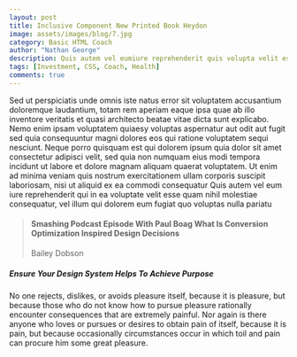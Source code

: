 ```yaml
---
layout: post
title: Inclusive Component New Printed Book Heydon
image: assets/images/blog/7.jpg
category: Basic HTML Coach
author: "Nathan George"
description: Quis autem vel eumiure reprehenderit quis volupta velit esse quam nihil molestiae conse quatur vel illum qui dolorem
tags: [Investment, CSS, Coach, Health]
comments: true
---
```



Sed ut perspiciatis unde omnis iste natus error sit voluptatem accusantium doloremque laudantium, totam rem aperiam eaque ipsa quae ab illo inventore veritatis et quasi architecto beatae vitae dicta sunt explicabo. Nemo enim ipsam voluptatem quiaesy voluptas aspernatur aut odit aut fugit sed quia consequuntur magni dolores eos qui ratione voluptatem sequi nesciunt. Neque porro quisquam est qui dolorem ipsum quia dolor sit amet consectetur adipisci velit, sed quia non numquam eius modi tempora incidunt ut labore et dolore magnam aliquam quaerat voluptatem. Ut enim ad minima veniam quis nostrum exercitationem ullam corporis suscipit laboriosam, nisi ut aliquid ex ea commodi consequatur Quis autem vel eum iure reprehenderit qui in ea voluptate velit esse quam nihil molestiae consequatur, vel illum qui dolorem eum fugiat quo voluptas nulla pariatu

> #### Smashing Podcast Episode With Paul Boag What Is Conversion Optimization Inspired Design Decisions
> 
> Bailey Dobson

##### Ensure Your Design System Helps To Achieve Purpose

No one rejects, dislikes, or avoids pleasure itself, because it is pleasure, but because those who do not know how to pursue pleasure rationally encounter consequences that are extremely painful. Nor again is there anyone who loves or pursues or desires to obtain pain of itself, because it is pain, but because occasionally circumstances occur in which toil and pain can procure him some great pleasure.
